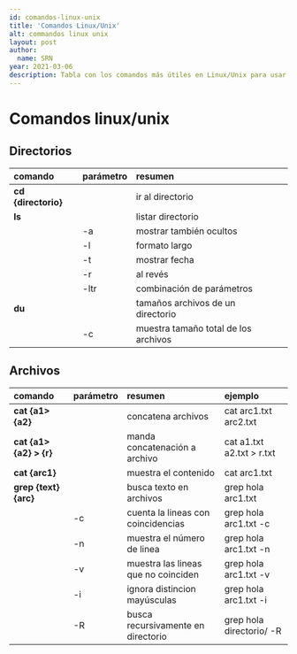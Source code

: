 ```yaml
---
id: comandos-linux-unix
title: 'Comandos Linux/Unix'
alt: commandos linux unix
layout: post
author:
  name: SRN
year: 2021-03-06
description: Tabla con los comandos más útiles en Linux/Unix para usar en el terminal
---
```


# Comandos linux/unix

## Directorios

| comando             | parámetro | resumen                              |     |
| :------------------ | :-------- | :----------------------------------- | :-- |
| **cd {directorio}** |           | ir al directorio                     |     |
| **ls**              |           | listar directorio                    |     |
|                     | -a        | mostrar también ocultos              |     |
|                     | -l        | formato largo                        |     |
|                     | -t        | mostrar fecha                        |     |
|                     | -r        | al revés                             |     |
|                     | -ltr      | combinación de parámetros            |     |
| **du**              |           | tamaños archivos de un directorio    |     |
|                     | -c        | muestra tamaño total de los archivos |     |

## Archivos

| comando                 | parámetro | resumen                             | ejemplo                   |
| :---------------------- | :-------- | :---------------------------------- | :------------------------ |
| **cat {a1> {a2}**       |           | concatena archivos                  | cat arc1.txt arc2.txt     |
| **cat {a1> {a2} > {r}** |           | manda concatenación a archivo       | cat a1.txt a2.txt > r.txt |
| **cat {arc1}**          |           | muestra el contenido                | cat arc1.txt              |
| **grep {text} {arc}**   |           | busca texto en archivos             | grep hola arc1.txt        |
|                         | -c        | cuenta la lineas con coincidencias  | grep hola arc1.txt -c     |
|                         | -n        | muestra el número de linea          | grep hola arc1.txt -n     |
|                         | -v        | muestra las lineas que no coinciden | grep hola arc1.txt -v     |
|                         | -i        | ignora distincion mayúsculas        | grep hola arc1.txt -i     |
|                         | -R        | busca recursivamente en directorio  | grep hola directorio/ -R  |
